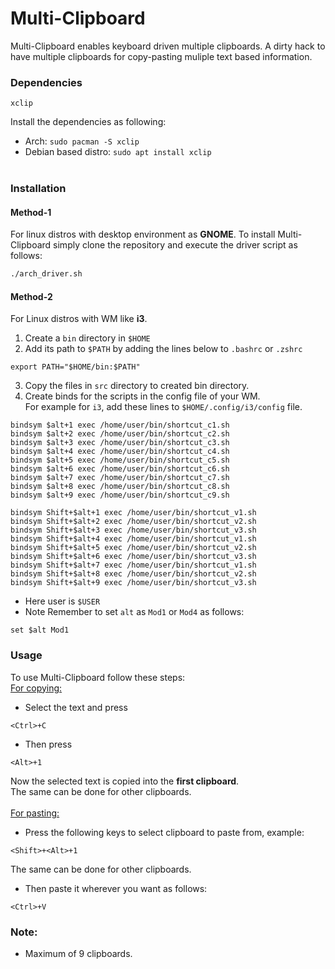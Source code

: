 # Multi-Clipboard
Multi-Clipboard enables keyboard driven multiple clipboards. A dirty hack to have multiple clipboards for copy-pasting muliple text based information.
<br>
### <b>Dependencies</b>
```
xclip
```
Install the dependencies as following:
+ Arch: ```sudo pacman -S xclip ```
+ Debian based distro: ```sudo apt install xclip ```
<br><br>

### <b>Installation</b>

#### <b>Method-1</b> 
For linux distros with desktop environment as <b>GNOME</b>.
To install Multi-Clipboard simply clone the repository and execute the driver script as follows:
```bash
./arch_driver.sh
```

#### <b>Method-2</b> 
For Linux distros with WM like <b>i3</b>.<br>
1. Create a ```bin``` directory in ```$HOME```
2. Add its path to ```$PATH``` by adding the lines below to ```.bashrc``` or ```.zshrc```
```
export PATH="$HOME/bin:$PATH"
```
3. Copy the files in ```src``` directory to created bin directory.
4. Create binds for the scripts in the config file of your WM.<br> For example for ```i3```, add these lines to ```$HOME/.config/i3/config``` file.
```
bindsym $alt+1 exec /home/user/bin/shortcut_c1.sh
bindsym $alt+2 exec /home/user/bin/shortcut_c2.sh
bindsym $alt+3 exec /home/user/bin/shortcut_c3.sh
bindsym $alt+4 exec /home/user/bin/shortcut_c4.sh
bindsym $alt+5 exec /home/user/bin/shortcut_c5.sh
bindsym $alt+6 exec /home/user/bin/shortcut_c6.sh
bindsym $alt+7 exec /home/user/bin/shortcut_c7.sh
bindsym $alt+8 exec /home/user/bin/shortcut_c8.sh
bindsym $alt+9 exec /home/user/bin/shortcut_c9.sh

bindsym Shift+$alt+1 exec /home/user/bin/shortcut_v1.sh
bindsym Shift+$alt+2 exec /home/user/bin/shortcut_v2.sh
bindsym Shift+$alt+3 exec /home/user/bin/shortcut_v3.sh
bindsym Shift+$alt+4 exec /home/user/bin/shortcut_v1.sh
bindsym Shift+$alt+5 exec /home/user/bin/shortcut_v2.sh
bindsym Shift+$alt+6 exec /home/user/bin/shortcut_v3.sh
bindsym Shift+$alt+7 exec /home/user/bin/shortcut_v1.sh
bindsym Shift+$alt+8 exec /home/user/bin/shortcut_v2.sh
bindsym Shift+$alt+9 exec /home/user/bin/shortcut_v3.sh

```
+ Here user is ```$USER```
+ Note Remember to set ```alt``` as ```Mod1``` or ```Mod4``` as follows: 
```
set $alt Mod1
```

### <b>Usage</b>
To use Multi-Clipboard follow these steps:
<br><ins>For copying:</ins>
+ Select the text and press 
```
<Ctrl>+C
```
+ Then press
```
<Alt>+1
```
Now the selected text is copied into the <b>first clipboard</b>. <br>
The same can be done for other clipboards.<br>
<br><ins>For pasting:</ins>
+ Press the following keys to select clipboard to paste from, example:
```
<Shift>+<Alt>+1
```
The same can be done for other clipboards.<br>
+ Then paste it wherever you want as follows:
```
<Ctrl>+V
```

### <b>Note:</b>
+ Maximum of 9 clipboards.
